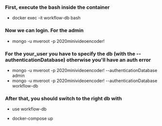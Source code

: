 ### First, execute the bash inside the container

- docker exec -it workflow-db bash

### Now we can login. For the admin

- mongo -u mveroot -p 2020minivideoencoder!

### For the your_user you have to specify the db (with the --authenticationDatabase) otherwise you'll have an auth error

- mongo -u mveroot -p 2020minivideoencoder! --authenticationDatabase admin
- mongo -u mveroot -p 2020minivideoencoder! --authenticationDatabase workflow-db


### After that, you should switch to the right db with

- use workflow-db

- docker-compose up
